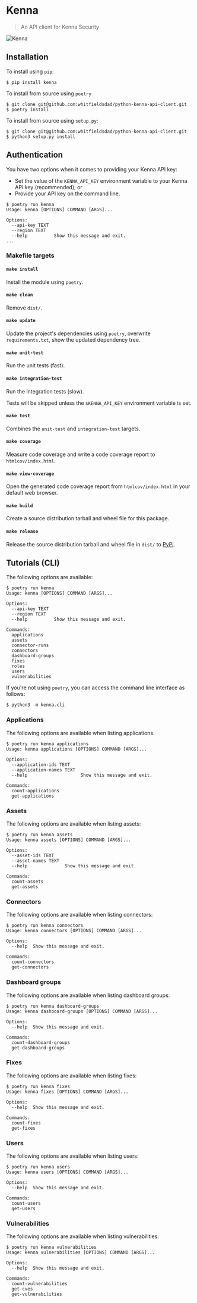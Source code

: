 # Kenna

> An API client for Kenna Security

![Kenna](https://raw.githubusercontent.com/whitfieldsdad/images/main/kenna-hero.png)

## Installation

To install using `pip`:

```shell
$ pip install kenna
```

To install from source using `poetry`

```shell
$ git clone git@github.com:whitfieldsdad/python-kenna-api-client.git
$ poetry install
```

To install from source using `setup.py`:

```shell
$ git clone git@github.com:whitfieldsdad/python-kenna-api-client.git
$ python3 setup.py install
```

## Authentication

You have two options when it comes to providing your Kenna API key:
- Set the value of the `KENNA_API_KEY` environment variable to your Kenna API key (recommended); or
- Provide your API key on the command line.

```shell
$ poetry run kenna
Usage: kenna [OPTIONS] COMMAND [ARGS]...

Options:
  --api-key TEXT
  --region TEXT
  --help          Show this message and exit.
...
```

### Makefile targets

#### `make install`

Install the module using `poetry`.

#### `make clean`

Remove `dist/`.

#### `make update`

Update the project's dependencies using `poetry`, overwrite `requirements.txt`, show the updated dependency tree.

#### `make unit-test`

Run the unit tests (fast).

#### `make integration-test`

Run the integration tests (slow).

Tests will be skipped unless the `$KENNA_API_KEY` environment variable is set.

#### `make test`

Combines the `unit-test` and `integration-test` targets.

#### `make coverage`

Measure code coverage and write a code coverage report to `htmlcov/index.html`.

#### `make view-coverage`

Open the generated code coverage report from `htmlcov/index.html` in your default web browser.

#### `make build`

Create a source distribution tarball and wheel file for this package.

#### `make release`

Release the source distribution tarball and wheel file in `dist/` to [PyPi](https://pypi.org/project/kenna/).

## Tutorials (CLI)

The following options are available:

```shell
$ poetry run kenna
Usage: kenna [OPTIONS] COMMAND [ARGS]...

Options:
  --api-key TEXT
  --region TEXT
  --help          Show this message and exit.

Commands:
  applications
  assets
  connector-runs
  connectors
  dashboard-groups
  fixes
  roles
  users
  vulnerabilities
```

If you're not using `poetry`, you can access the command line interface as follows:

```shell
$ python3 -m kenna.cli
```

### Applications

The following options are available when listing applications.

```shell
$ poetry run kenna applications
Usage: kenna applications [OPTIONS] COMMAND [ARGS]...

Options:
  --application-ids TEXT
  --application-names TEXT
  --help                    Show this message and exit.

Commands:
  count-applications
  get-applications
```

### Assets

The following options are available when listing assets: 

```shell
$ poetry run kenna assets
Usage: kenna assets [OPTIONS] COMMAND [ARGS]...

Options:
  --asset-ids TEXT
  --asset-names TEXT
  --help              Show this message and exit.

Commands:
  count-assets
  get-assets
```

### Connectors

The following options are available when listing connectors:

```shell
$ poetry run kenna connectors
Usage: kenna connectors [OPTIONS] COMMAND [ARGS]...

Options:
  --help  Show this message and exit.

Commands:
  count-connectors
  get-connectors
```

### Dashboard groups

The following options are available when listing dashboard groups:

```shell
$ poetry run kenna dashboard-groups
Usage: kenna dashboard-groups [OPTIONS] COMMAND [ARGS]...

Options:
  --help  Show this message and exit.

Commands:
  count-dashboard-groups
  get-dashboard-groups
```

### Fixes

The following options are available when listing fixes:

```shell
$ poetry run kenna fixes
Usage: kenna fixes [OPTIONS] COMMAND [ARGS]...

Options:
  --help  Show this message and exit.

Commands:
  count-fixes
  get-fixes
```

### Users

The following options are available when listing users:

```shell
$ poetry run kenna users
Usage: kenna users [OPTIONS] COMMAND [ARGS]...

Options:
  --help  Show this message and exit.

Commands:
  count-users
  get-users
```

### Vulnerabilities

The following options are available when listing vulnerabilities:

```shell
$ poetry run kenna vulnerabilities
Usage: kenna vulnerabilities [OPTIONS] COMMAND [ARGS]...

Options:
  --help  Show this message and exit.

Commands:
  count-vulnerabilities
  get-cves
  get-vulnerabilities
```
